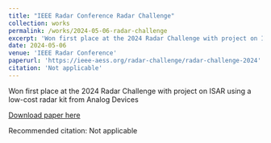 ```yaml
---
title: "IEEE Radar Conference Radar Challenge"
collection: works
permalink: /works/2024-05-06-radar-challenge
excerpt: 'Won first place at the 2024 Radar Challenge with project on ISAR using a low-cost radar kit from Analog Devices'
date: 2024-05-06
venue: 'IEEE Radar Conference'
paperurl: 'https://ieee-aess.org/radar-challenge/radar-challenge-2024'
citation: 'Not applicable'
---
```

Won first place at the 2024 Radar Challenge with project on ISAR using a low-cost radar kit from Analog Devices

[Download paper here](https://ieee-aess.org/radar-challenge/radar-challenge-2024)

Recommended citation: Not applicable